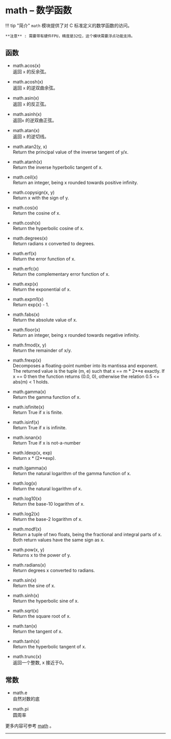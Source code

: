 # **math** – 数学函数

!!! tip "简介"
    `math` 模块提供了对 C 标准定义的数学函数的访问。 
    
    **注意** : 需要带有硬件FPU，精度是32位，这个模块需要浮点功能支持。

## 函数

- math.acos(x)  
  返回 ``x`` 的反余弦。

- math.acosh(x)  
  返回 ``x`` 的逆双曲余弦。

- math.asin(x)  
  返回 ``x`` 的反正弦。

- math.asinh(x)  
  返回``x`` 的逆双曲正弦。

- math.atan(x)  
  返回 ``x`` 的逆切线。

- math.atan2(y, x)  
  Return the principal value of the inverse tangent of y/x.

- math.atanh(x)  
  Return the inverse hyperbolic tangent of x.

- math.ceil(x)  
  Return an integer, being x rounded towards positive infinity.

- math.copysign(x, y)  
  Return x with the sign of y.

- math.cos(x)  
  Return the cosine of x.

- math.cosh(x)  
  Return the hyperbolic cosine of x.

- math.degrees(x)  
  Return radians x converted to degrees.

- math.erf(x)  
  Return the error function of x.

- math.erfc(x)  
  Return the complementary error function of x.

- math.exp(x)  
  Return the exponential of x.

- math.expm1(x)  
  Return exp(x) - 1.

- math.fabs(x)  
  Return the absolute value of x.

- math.floor(x)  
  Return an integer, being x rounded towards negative infinity.

- math.fmod(x, y)  
  Return the remainder of x/y.

- math.frexp(x)  
  Decomposes a floating-point number into its mantissa and exponent. The returned value is the tuple (m, e) such that x == m * 2**e exactly. If x == 0 then the function returns (0.0, 0), otherwise the relation 0.5 <= abs(m) < 1 holds.

- math.gamma(x)  
  Return the gamma function of x.

- math.isfinite(x)  
  Return True if x is finite.

- math.isinf(x)  
  Return True if x is infinite.

- math.isnan(x)  
  Return True if x is not-a-number

- math.ldexp(x, exp)  
  Return x * (2**exp).

- math.lgamma(x)  
  Return the natural logarithm of the gamma function of x.

- math.log(x)  
  Return the natural logarithm of x.

- math.log10(x)  
  Return the base-10 logarithm of x.

- math.log2(x)  
  Return the base-2 logarithm of x.

- math.modf(x)  
  Return a tuple of two floats, being the fractional and integral parts of x. Both return values have the same sign as x.

- math.pow(x, y)  
  Returns x to the power of y.

- math.radians(x)  
  Return degrees x converted to radians.

- math.sin(x)  
  Return the sine of x.

- math.sinh(x)  
  Return the hyperbolic sine of x.

- math.sqrt(x)  
  Return the square root of x.

- math.tan(x)  
  Return the tangent of x.

- math.tanh(x)  
  Return the hyperbolic tangent of x.

- math.trunc(x)  
  返回一个整数, x 接近于0。

## 常数

- math.e  
  自然对数的底

- math.pi  
  圆周率
  
更多内容可参考  [math](https://docs.python.org/3.5/library/math.html?highlight=math#module-math) 。

----------